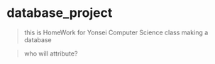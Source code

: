 # database_project

>this is HomeWork for Yonsei Computer Science class
>making a database

>who will attribute?
